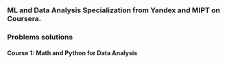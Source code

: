 ### **ML and Data Analysis** Specialization from Yandex and MIPT on Coursera. ###
### Problems solutions ###

#### Course 1: Math and Python for Data Analysis ####
